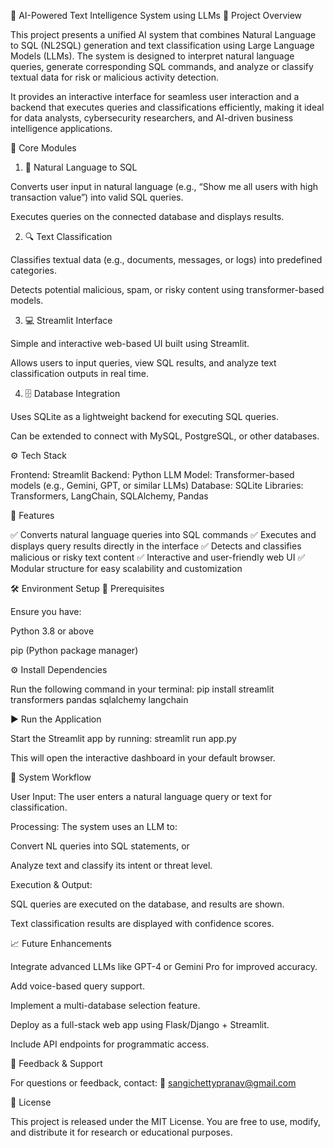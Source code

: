 🤖 AI-Powered Text Intelligence System using LLMs
📘 Project Overview

This project presents a unified AI system that combines Natural Language to SQL (NL2SQL) generation and text classification using Large Language Models (LLMs).
The system is designed to interpret natural language queries, generate corresponding SQL commands, and analyze or classify textual data for risk or malicious activity detection.

It provides an interactive interface for seamless user interaction and a backend that executes queries and classifications efficiently, making it ideal for data analysts, cybersecurity researchers, and AI-driven business intelligence applications.

🧩 Core Modules
1. 🧠 Natural Language to SQL

Converts user input in natural language (e.g., “Show me all users with high transaction value”) into valid SQL queries.

Executes queries on the connected database and displays results.

2. 🔍 Text Classification

Classifies textual data (e.g., documents, messages, or logs) into predefined categories.

Detects potential malicious, spam, or risky content using transformer-based models.

3. 💻 Streamlit Interface

Simple and interactive web-based UI built using Streamlit.

Allows users to input queries, view SQL results, and analyze text classification outputs in real time.

4. 🗄️ Database Integration

Uses SQLite as a lightweight backend for executing SQL queries.

Can be extended to connect with MySQL, PostgreSQL, or other databases.

⚙️ Tech Stack

Frontend: Streamlit
Backend: Python
LLM Model: Transformer-based models (e.g., Gemini, GPT, or similar LLMs)
Database: SQLite
Libraries: Transformers, LangChain, SQLAlchemy, Pandas

🚀 Features

✅ Converts natural language queries into SQL commands
✅ Executes and displays query results directly in the interface
✅ Detects and classifies malicious or risky text content
✅ Interactive and user-friendly web UI
✅ Modular structure for easy scalability and customization

🛠️ Environment Setup
🧩 Prerequisites

Ensure you have:

Python 3.8 or above

pip (Python package manager)

⚙️ Install Dependencies

Run the following command in your terminal:
pip install streamlit transformers pandas sqlalchemy langchain

▶️ Run the Application

Start the Streamlit app by running:
streamlit run app.py

This will open the interactive dashboard in your default browser.

🧠 System Workflow

User Input:
The user enters a natural language query or text for classification.

Processing:
The system uses an LLM to:

Convert NL queries into SQL statements, or

Analyze text and classify its intent or threat level.

Execution & Output:

SQL queries are executed on the database, and results are shown.

Text classification results are displayed with confidence scores.

📈 Future Enhancements

Integrate advanced LLMs like GPT-4 or Gemini Pro for improved accuracy.

Add voice-based query support.

Implement a multi-database selection feature.

Deploy as a full-stack web app using Flask/Django + Streamlit.

Include API endpoints for programmatic access.

💬 Feedback & Support

For questions or feedback, contact:
📧 sangichettypranav@gmail.com

🏁 License

This project is released under the MIT License.
You are free to use, modify, and distribute it for research or educational purposes.

